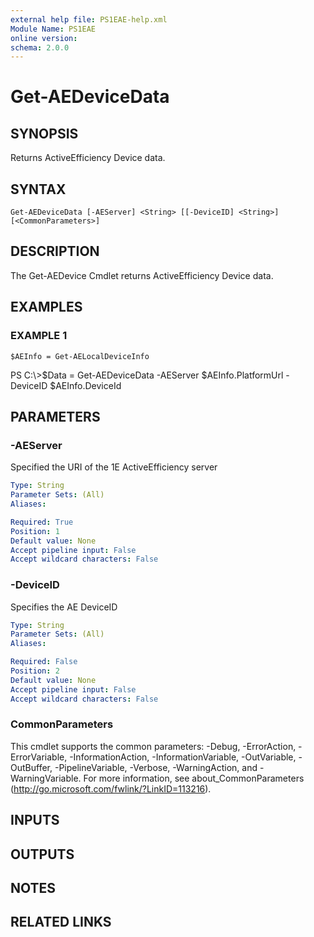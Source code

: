 ```yaml
---
external help file: PS1EAE-help.xml
Module Name: PS1EAE
online version:
schema: 2.0.0
---
```


# Get-AEDeviceData

## SYNOPSIS
Returns ActiveEfficiency Device data.

## SYNTAX

```
Get-AEDeviceData [-AEServer] <String> [[-DeviceID] <String>] [<CommonParameters>]
```

## DESCRIPTION
The Get-AEDevice Cmdlet returns ActiveEfficiency Device data.

## EXAMPLES

### EXAMPLE 1
```
$AEInfo = Get-AELocalDeviceInfo
```

PS C:\\\>$Data = Get-AEDeviceData -AEServer $AEInfo.PlatformUrl -DeviceID $AEInfo.DeviceId

## PARAMETERS

### -AEServer
Specified the URI of the 1E ActiveEfficiency server

```yaml
Type: String
Parameter Sets: (All)
Aliases:

Required: True
Position: 1
Default value: None
Accept pipeline input: False
Accept wildcard characters: False
```

### -DeviceID
Specifies the AE DeviceID

```yaml
Type: String
Parameter Sets: (All)
Aliases:

Required: False
Position: 2
Default value: None
Accept pipeline input: False
Accept wildcard characters: False
```

### CommonParameters
This cmdlet supports the common parameters: -Debug, -ErrorAction, -ErrorVariable, -InformationAction, -InformationVariable, -OutVariable, -OutBuffer, -PipelineVariable, -Verbose, -WarningAction, and -WarningVariable.
For more information, see about_CommonParameters (http://go.microsoft.com/fwlink/?LinkID=113216).

## INPUTS

## OUTPUTS

## NOTES

## RELATED LINKS
